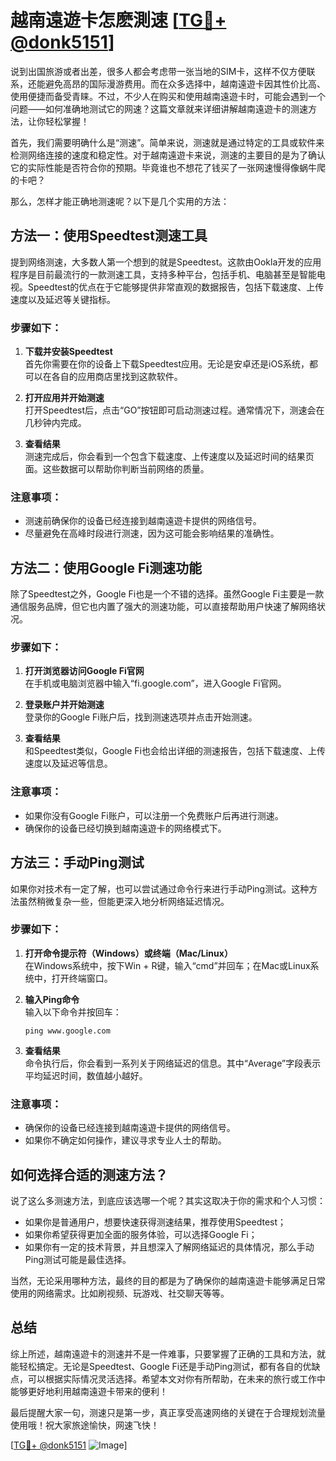 # 越南遠遊卡怎麽測速 [[TG💪+ @donk5151](https://t.me/s/donk5151)]

说到出国旅游或者出差，很多人都会考虑带一张当地的SIM卡，这样不仅方便联系，还能避免高昂的国际漫游费用。而在众多选择中，越南遠遊卡因其性价比高、使用便捷而备受青睐。不过，不少人在购买和使用越南遠遊卡时，可能会遇到一个问题——如何准确地测试它的网速？这篇文章就来详细讲解越南遠遊卡的测速方法，让你轻松掌握！

首先，我们需要明确什么是“测速”。简单来说，测速就是通过特定的工具或软件来检测网络连接的速度和稳定性。对于越南遠遊卡来说，测速的主要目的是为了确认它的实际性能是否符合你的预期。毕竟谁也不想花了钱买了一张网速慢得像蜗牛爬的卡吧？

那么，怎样才能正确地测速呢？以下是几个实用的方法：

## 方法一：使用Speedtest测速工具

提到网络测速，大多数人第一个想到的就是Speedtest。这款由Ookla开发的应用程序是目前最流行的一款测速工具，支持多种平台，包括手机、电脑甚至是智能电视。Speedtest的优点在于它能够提供非常直观的数据报告，包括下载速度、上传速度以及延迟等关键指标。

### 步骤如下：
1. **下载并安装Speedtest**  
   首先你需要在你的设备上下载Speedtest应用。无论是安卓还是iOS系统，都可以在各自的应用商店里找到这款软件。
   
2. **打开应用并开始测速**  
   打开Speedtest后，点击“GO”按钮即可启动测速过程。通常情况下，测速会在几秒钟内完成。

3. **查看结果**  
   测速完成后，你会看到一个包含下载速度、上传速度以及延迟时间的结果页面。这些数据可以帮助你判断当前网络的质量。

### 注意事项：
- 测速前确保你的设备已经连接到越南遠遊卡提供的网络信号。
- 尽量避免在高峰时段进行测速，因为这可能会影响结果的准确性。

## 方法二：使用Google Fi测速功能

除了Speedtest之外，Google Fi也是一个不错的选择。虽然Google Fi主要是一款通信服务品牌，但它也内置了强大的测速功能，可以直接帮助用户快速了解网络状况。

### 步骤如下：
1. **打开浏览器访问Google Fi官网**  
   在手机或电脑浏览器中输入“fi.google.com”，进入Google Fi官网。
   
2. **登录账户并开始测速**  
   登录你的Google Fi账户后，找到测速选项并点击开始测速。

3. **查看结果**  
   和Speedtest类似，Google Fi也会给出详细的测速报告，包括下载速度、上传速度以及延迟等信息。

### 注意事项：
- 如果你没有Google Fi账户，可以注册一个免费账户后再进行测速。
- 确保你的设备已经切换到越南遠遊卡的网络模式下。

## 方法三：手动Ping测试

如果你对技术有一定了解，也可以尝试通过命令行来进行手动Ping测试。这种方法虽然稍微复杂一些，但能更深入地分析网络延迟情况。

### 步骤如下：
1. **打开命令提示符（Windows）或终端（Mac/Linux）**  
   在Windows系统中，按下Win + R键，输入“cmd”并回车；在Mac或Linux系统中，打开终端窗口。
   
2. **输入Ping命令**  
   输入以下命令并按回车：
   ```
   ping www.google.com
   ```

3. **查看结果**  
   命令执行后，你会看到一系列关于网络延迟的信息。其中“Average”字段表示平均延迟时间，数值越小越好。

### 注意事项：
- 确保你的设备已经连接到越南遠遊卡提供的网络信号。
- 如果你不确定如何操作，建议寻求专业人士的帮助。

## 如何选择合适的测速方法？

说了这么多测速方法，到底应该选哪一个呢？其实这取决于你的需求和个人习惯：

- 如果你是普通用户，想要快速获得测速结果，推荐使用Speedtest；
- 如果你希望获得更加全面的服务体验，可以选择Google Fi；
- 如果你有一定的技术背景，并且想深入了解网络延迟的具体情况，那么手动Ping测试可能是最佳选择。

当然，无论采用哪种方法，最终的目的都是为了确保你的越南遠遊卡能够满足日常使用的网络需求。比如刷视频、玩游戏、社交聊天等等。

## 总结

综上所述，越南遠遊卡的测速并不是一件难事，只要掌握了正确的工具和方法，就能轻松搞定。无论是Speedtest、Google Fi还是手动Ping测试，都有各自的优缺点，可以根据实际情况灵活选择。希望本文对你有所帮助，在未来的旅行或工作中能够更好地利用越南遠遊卡带来的便利！

最后提醒大家一句，测速只是第一步，真正享受高速网络的关键在于合理规划流量使用哦！祝大家旅途愉快，网速飞快！

[[TG💪+ @donk5151](https://t.me/s/donk5151) ![Image](https://i.postimg.cc/rwNCRYN7/Snipaste-2025-04-30-17-27-05.png)]
